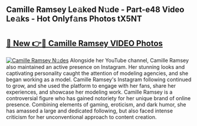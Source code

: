 ## Camille Ramsey Le𝚊ked N𝚞de - Part-e48 Video Le𝚊ks - Hot Onlyf𝚊ns Photos tX5NT

# <h2><a href="http://ab56325.deff.icu/?id=Camille+Ramsey">🔗 New 👉🔴 Camille Ramsey VIDEO Photos</a></h2>

[![Camille Ramsey N𝚞des](https://i.imgur.com/rIISA9y.gif)](http://ab56325.deff.icu/?id=Camille+Ramsey)
Alongside her YouTube channel, Camille Ramsey also maintained an active presence on Instagram. Her stunning looks and captivating personality caught the attention of modeling agencies, and she began working as a model. Camille Ramsey's Instagram following continued to grow, and she used the platform to engage with her fans, share her experiences, and showcase her modeling work. Camille Ramsey is a controversial figure who has gained notoriety for her unique brand of online presence. Combining elements of gaming, eroticism, and dark humor, she has amassed a large and dedicated following, but also faced intense criticism for her unconventional approach to content creation.
